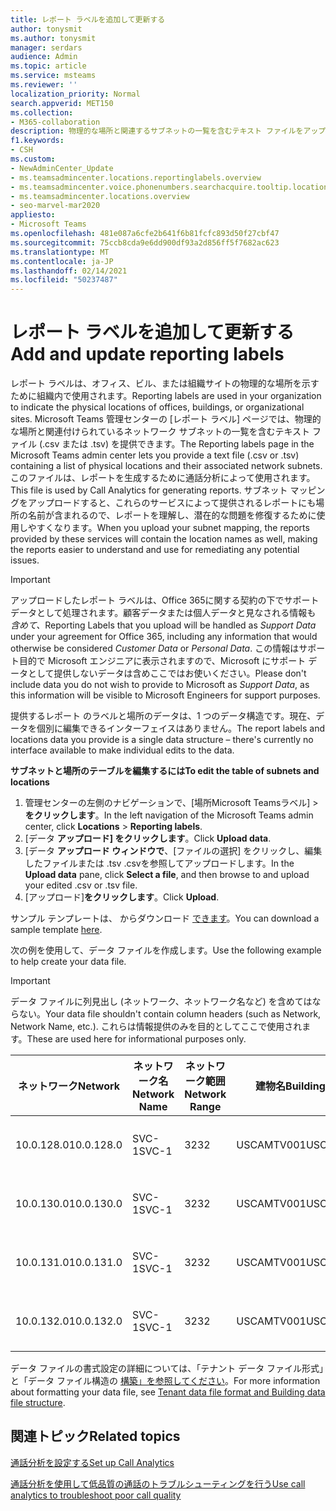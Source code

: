 ```yaml
---
title: レポート ラベルを追加して更新する
author: tonysmit
ms.author: tonysmit
manager: serdars
audience: Admin
ms.topic: article
ms.service: msteams
ms.reviewer: ''
localization_priority: Normal
search.appverid: MET150
ms.collection:
- M365-collaboration
description: 物理的な場所と関連するサブネットの一覧を含むテキスト ファイルをアップロードして、レポート ラベルを追加および更新する方法について学習します。
f1.keywords:
- CSH
ms.custom:
- NewAdminCenter_Update
- ms.teamsadmincenter.locations.reportinglabels.overview
- ms.teamsadmincenter.voice.phonenumbers.searchacquire.tooltip.location
- ms.teamsadmincenter.locations.overview
- seo-marvel-mar2020
appliesto:
- Microsoft Teams
ms.openlocfilehash: 481e087a6cfe2b641f6b81fcfc893d50f27cbf47
ms.sourcegitcommit: 75ccb8cda9e6dd900df93a2d856ff5f7682ac623
ms.translationtype: MT
ms.contentlocale: ja-JP
ms.lasthandoff: 02/14/2021
ms.locfileid: "50237487"
---
```

<a name="add-and-update-reporting-labels"></a><span data-ttu-id="2a54c-103">レポート ラベルを追加して更新する</span><span class="sxs-lookup"><span data-stu-id="2a54c-103">Add and update reporting labels</span></span>
============================

<span data-ttu-id="2a54c-104">レポート ラベルは、オフィス、ビル、または組織サイトの物理的な場所を示すために組織内で使用されます。</span><span class="sxs-lookup"><span data-stu-id="2a54c-104">Reporting labels are used in your organization to indicate the physical locations of offices, buildings, or organizational sites.</span></span> <span data-ttu-id="2a54c-105">Microsoft Teams 管理センターの [レポート ラベル] ページでは、物理的な場所と関連付けられているネットワーク サブネットの一覧を含むテキスト ファイル (.csv または .tsv) を提供できます。</span><span class="sxs-lookup"><span data-stu-id="2a54c-105">The Reporting labels page in the Microsoft Teams admin center lets you provide a text file (.csv or .tsv) containing a list of physical locations and their associated network subnets.</span></span> <span data-ttu-id="2a54c-106">このファイルは、レポートを生成するために通話分析によって使用されます。</span><span class="sxs-lookup"><span data-stu-id="2a54c-106">This file is used by Call Analytics for generating reports.</span></span> <span data-ttu-id="2a54c-107">サブネット マッピングをアップロードすると、これらのサービスによって提供されるレポートにも場所の名前が含まれるので、レポートを理解し、潜在的な問題を修復するために使用しやすくなります。</span><span class="sxs-lookup"><span data-stu-id="2a54c-107">When you upload your subnet mapping, the reports provided by these services will contain the location names as well, making the reports easier to understand and use for remediating any potential issues.</span></span>

> [!IMPORTANT]
> <span data-ttu-id="2a54c-108">アップロードしたレポート ラベルは、Office 365に関する契約の下でサポート データとして処理されます。顧客データまたは個人データと見なされる情報も *含めて、*</span><span class="sxs-lookup"><span data-stu-id="2a54c-108">Reporting Labels that you upload will be handled as *Support Data* under your agreement for Office 365, including any information that would otherwise be considered *Customer Data* or *Personal Data*.</span></span> <span data-ttu-id="2a54c-109">この情報はサポート目的で Microsoft エンジニアに表示されますので、Microsoft にサポート データとして提供しないデータは含めここではお使いください。</span><span class="sxs-lookup"><span data-stu-id="2a54c-109">Please don't include data you do not wish to provide to Microsoft as *Support Data*, as this information will be visible to Microsoft Engineers for support purposes.</span></span>

<span data-ttu-id="2a54c-110">提供するレポート のラベルと場所のデータは、1 つのデータ構造です。現在、データを個別に編集できるインターフェイスはありません。</span><span class="sxs-lookup"><span data-stu-id="2a54c-110">The report labels and locations data you provide is a single data structure – there's currently no interface available to make individual edits to the data.</span></span>

<span data-ttu-id="2a54c-111">**サブネットと場所のテーブルを編集するには**</span><span class="sxs-lookup"><span data-stu-id="2a54c-111">**To edit the table of subnets and locations**</span></span>

1. <span data-ttu-id="2a54c-112">管理センターの左側のナビゲーションで、[場所Microsoft Teamsラベル]  >  **をクリックします**。</span><span class="sxs-lookup"><span data-stu-id="2a54c-112">In the left navigation of the Microsoft Teams admin center, click **Locations** > **Reporting labels**.</span></span>
2. <span data-ttu-id="2a54c-113">[データ **アップロード] をクリックします**。</span><span class="sxs-lookup"><span data-stu-id="2a54c-113">Click **Upload data**.</span></span>
3. <span data-ttu-id="2a54c-114">[データ **アップロード ウィンドウで**、[ファイルの選択] をクリックし、編集したファイルまたは .tsv .csvを参照してアップロードします。</span><span class="sxs-lookup"><span data-stu-id="2a54c-114">In the **Upload data** pane, click **Select a file**, and then browse to and upload your edited .csv or .tsv file.</span></span>
4. <span data-ttu-id="2a54c-115">[アップロード]**をクリックします**。</span><span class="sxs-lookup"><span data-stu-id="2a54c-115">Click **Upload**.</span></span>

<span data-ttu-id="2a54c-116">サンプル テンプレートは、 からダウンロード [できます](https://github.com/MicrosoftDocs/OfficeDocs-SkypeForBusiness/blob/live/Teams/downloads/locations-template.zip?raw=true)。</span><span class="sxs-lookup"><span data-stu-id="2a54c-116">You can download a sample template [here](https://github.com/MicrosoftDocs/OfficeDocs-SkypeForBusiness/blob/live/Teams/downloads/locations-template.zip?raw=true).</span></span>

<span data-ttu-id="2a54c-117">次の例を使用して、データ ファイルを作成します。</span><span class="sxs-lookup"><span data-stu-id="2a54c-117">Use the following example to help create your data file.</span></span>

> [!IMPORTANT]
> <span data-ttu-id="2a54c-118">データ ファイルに列見出し (ネットワーク、ネットワーク名など) を含めてはならない。</span><span class="sxs-lookup"><span data-stu-id="2a54c-118">Your data file shouldn't contain column headers (such as Network, Network Name, etc.).</span></span> <span data-ttu-id="2a54c-119">これらは情報提供のみを目的としてここで使用されます。</span><span class="sxs-lookup"><span data-stu-id="2a54c-119">These are used here for informational purposes only.</span></span> <br>

|<span data-ttu-id="2a54c-120">ネットワーク</span><span class="sxs-lookup"><span data-stu-id="2a54c-120">Network</span></span>|<span data-ttu-id="2a54c-121">ネットワーク名</span><span class="sxs-lookup"><span data-stu-id="2a54c-121">Network Name</span></span>|<span data-ttu-id="2a54c-122">ネットワーク範囲</span><span class="sxs-lookup"><span data-stu-id="2a54c-122">Network Range</span></span>|<span data-ttu-id="2a54c-123">建物名</span><span class="sxs-lookup"><span data-stu-id="2a54c-123">Building Name</span></span>|<span data-ttu-id="2a54c-124">所有権の種類</span><span class="sxs-lookup"><span data-stu-id="2a54c-124">Ownership Type</span></span>|<span data-ttu-id="2a54c-125">建物の種類</span><span class="sxs-lookup"><span data-stu-id="2a54c-125">Building Type</span></span>|<span data-ttu-id="2a54c-126">Building Office Type</span><span class="sxs-lookup"><span data-stu-id="2a54c-126">Building Office Type</span></span>|<span data-ttu-id="2a54c-127">市区町村</span><span class="sxs-lookup"><span data-stu-id="2a54c-127">City</span></span>|<span data-ttu-id="2a54c-128">郵便番号</span><span class="sxs-lookup"><span data-stu-id="2a54c-128">Zip Code</span></span>|<span data-ttu-id="2a54c-129">国</span><span class="sxs-lookup"><span data-stu-id="2a54c-129">Country</span></span>|<span data-ttu-id="2a54c-130">都道府県</span><span class="sxs-lookup"><span data-stu-id="2a54c-130">State</span></span>|<span data-ttu-id="2a54c-131">Region</span><span class="sxs-lookup"><span data-stu-id="2a54c-131">Region</span></span>|<span data-ttu-id="2a54c-132">Inside Corp</span><span class="sxs-lookup"><span data-stu-id="2a54c-132">Inside Corp</span></span>|<span data-ttu-id="2a54c-133">Express Route</span><span class="sxs-lookup"><span data-stu-id="2a54c-133">Express Route</span></span>|
|-|-|-|-|-|-|-|-|-|-|-|-|-|-|
|<span data-ttu-id="2a54c-134">10.0.128.0</span><span class="sxs-lookup"><span data-stu-id="2a54c-134">10.0.128.0</span></span>    |<span data-ttu-id="2a54c-135">SVC-1</span><span class="sxs-lookup"><span data-stu-id="2a54c-135">SVC-1</span></span>|<span data-ttu-id="2a54c-136">32</span><span class="sxs-lookup"><span data-stu-id="2a54c-136">32</span></span>|<span data-ttu-id="2a54c-137">USCAMTV001</span><span class="sxs-lookup"><span data-stu-id="2a54c-137">USCAMTV001</span></span>|<span data-ttu-id="2a54c-138">Contoso Leased RE&F</span><span class="sxs-lookup"><span data-stu-id="2a54c-138">Contoso Leased RE&F</span></span>|<span data-ttu-id="2a54c-139">Office</span><span class="sxs-lookup"><span data-stu-id="2a54c-139">Office</span></span>|<span data-ttu-id="2a54c-140">RE&F</span><span class="sxs-lookup"><span data-stu-id="2a54c-140">RE&F</span></span>|<span data-ttu-id="2a54c-141">マウンテン ビュー</span><span class="sxs-lookup"><span data-stu-id="2a54c-141">Mountain View</span></span>|<span data-ttu-id="2a54c-142">94043</span><span class="sxs-lookup"><span data-stu-id="2a54c-142">94043</span></span>|<span data-ttu-id="2a54c-143">米国</span><span class="sxs-lookup"><span data-stu-id="2a54c-143">US</span></span>|<span data-ttu-id="2a54c-144">CA</span><span class="sxs-lookup"><span data-stu-id="2a54c-144">CA</span></span>|<span data-ttu-id="2a54c-145">米国</span><span class="sxs-lookup"><span data-stu-id="2a54c-145">US</span></span>|<span data-ttu-id="2a54c-146">1</span><span class="sxs-lookup"><span data-stu-id="2a54c-146">1</span></span>|<span data-ttu-id="2a54c-147">1</span><span class="sxs-lookup"><span data-stu-id="2a54c-147">1</span></span>|
|<span data-ttu-id="2a54c-148">10.0.130.0</span><span class="sxs-lookup"><span data-stu-id="2a54c-148">10.0.130.0</span></span>    |<span data-ttu-id="2a54c-149">SVC-1</span><span class="sxs-lookup"><span data-stu-id="2a54c-149">SVC-1</span></span>|<span data-ttu-id="2a54c-150">32</span><span class="sxs-lookup"><span data-stu-id="2a54c-150">32</span></span>|<span data-ttu-id="2a54c-151">USCAMTV001</span><span class="sxs-lookup"><span data-stu-id="2a54c-151">USCAMTV001</span></span>|<span data-ttu-id="2a54c-152">Contoso Leased RE&F</span><span class="sxs-lookup"><span data-stu-id="2a54c-152">Contoso Leased RE&F</span></span>|<span data-ttu-id="2a54c-153">Office</span><span class="sxs-lookup"><span data-stu-id="2a54c-153">Office</span></span>|<span data-ttu-id="2a54c-154">RE&F</span><span class="sxs-lookup"><span data-stu-id="2a54c-154">RE&F</span></span>|<span data-ttu-id="2a54c-155">マウンテン ビュー</span><span class="sxs-lookup"><span data-stu-id="2a54c-155">Mountain View</span></span>|<span data-ttu-id="2a54c-156">94043</span><span class="sxs-lookup"><span data-stu-id="2a54c-156">94043</span></span>|<span data-ttu-id="2a54c-157">米国</span><span class="sxs-lookup"><span data-stu-id="2a54c-157">US</span></span>|<span data-ttu-id="2a54c-158">CA</span><span class="sxs-lookup"><span data-stu-id="2a54c-158">CA</span></span>|<span data-ttu-id="2a54c-159">米国</span><span class="sxs-lookup"><span data-stu-id="2a54c-159">US</span></span>|<span data-ttu-id="2a54c-160">1</span><span class="sxs-lookup"><span data-stu-id="2a54c-160">1</span></span>|<span data-ttu-id="2a54c-161">1</span><span class="sxs-lookup"><span data-stu-id="2a54c-161">1</span></span>|
|<span data-ttu-id="2a54c-162">10.0.131.0</span><span class="sxs-lookup"><span data-stu-id="2a54c-162">10.0.131.0</span></span>    |<span data-ttu-id="2a54c-163">SVC-1</span><span class="sxs-lookup"><span data-stu-id="2a54c-163">SVC-1</span></span>|<span data-ttu-id="2a54c-164">32</span><span class="sxs-lookup"><span data-stu-id="2a54c-164">32</span></span>|<span data-ttu-id="2a54c-165">USCAMTV001</span><span class="sxs-lookup"><span data-stu-id="2a54c-165">USCAMTV001</span></span>|<span data-ttu-id="2a54c-166">Contoso Leased RE&F</span><span class="sxs-lookup"><span data-stu-id="2a54c-166">Contoso Leased RE&F</span></span>|<span data-ttu-id="2a54c-167">Office</span><span class="sxs-lookup"><span data-stu-id="2a54c-167">Office</span></span>|<span data-ttu-id="2a54c-168">RE&F</span><span class="sxs-lookup"><span data-stu-id="2a54c-168">RE&F</span></span>|<span data-ttu-id="2a54c-169">マウンテン ビュー</span><span class="sxs-lookup"><span data-stu-id="2a54c-169">Mountain View</span></span>|<span data-ttu-id="2a54c-170">94043</span><span class="sxs-lookup"><span data-stu-id="2a54c-170">94043</span></span>|<span data-ttu-id="2a54c-171">米国</span><span class="sxs-lookup"><span data-stu-id="2a54c-171">US</span></span>|<span data-ttu-id="2a54c-172">CA</span><span class="sxs-lookup"><span data-stu-id="2a54c-172">CA</span></span>|<span data-ttu-id="2a54c-173">米国</span><span class="sxs-lookup"><span data-stu-id="2a54c-173">US</span></span>|<span data-ttu-id="2a54c-174">1</span><span class="sxs-lookup"><span data-stu-id="2a54c-174">1</span></span>|<span data-ttu-id="2a54c-175">1</span><span class="sxs-lookup"><span data-stu-id="2a54c-175">1</span></span>|
|<span data-ttu-id="2a54c-176">10.0.132.0</span><span class="sxs-lookup"><span data-stu-id="2a54c-176">10.0.132.0</span></span>    |<span data-ttu-id="2a54c-177">SVC-1</span><span class="sxs-lookup"><span data-stu-id="2a54c-177">SVC-1</span></span>|<span data-ttu-id="2a54c-178">32</span><span class="sxs-lookup"><span data-stu-id="2a54c-178">32</span></span>|<span data-ttu-id="2a54c-179">USCAMTV001</span><span class="sxs-lookup"><span data-stu-id="2a54c-179">USCAMTV001</span></span>|<span data-ttu-id="2a54c-180">Contoso Leased RE&F</span><span class="sxs-lookup"><span data-stu-id="2a54c-180">Contoso Leased RE&F</span></span>|<span data-ttu-id="2a54c-181">Office</span><span class="sxs-lookup"><span data-stu-id="2a54c-181">Office</span></span>|<span data-ttu-id="2a54c-182">RE&F</span><span class="sxs-lookup"><span data-stu-id="2a54c-182">RE&F</span></span>|<span data-ttu-id="2a54c-183">マウンテン ビュー</span><span class="sxs-lookup"><span data-stu-id="2a54c-183">Mountain View</span></span>|<span data-ttu-id="2a54c-184">94043</span><span class="sxs-lookup"><span data-stu-id="2a54c-184">94043</span></span>|<span data-ttu-id="2a54c-185">米国</span><span class="sxs-lookup"><span data-stu-id="2a54c-185">US</span></span>|<span data-ttu-id="2a54c-186">CA</span><span class="sxs-lookup"><span data-stu-id="2a54c-186">CA</span></span>|<span data-ttu-id="2a54c-187">米国</span><span class="sxs-lookup"><span data-stu-id="2a54c-187">US</span></span>|<span data-ttu-id="2a54c-188">1</span><span class="sxs-lookup"><span data-stu-id="2a54c-188">1</span></span>|<span data-ttu-id="2a54c-189">1</span><span class="sxs-lookup"><span data-stu-id="2a54c-189">1</span></span>|

<span data-ttu-id="2a54c-190">データ ファイルの書式設定の詳細については、「テナント データ ファイル形式」と「データ ファイル構造の [構築」を参照してください](CQD-upload-tenant-building-data.md#upload-building-data-file)。</span><span class="sxs-lookup"><span data-stu-id="2a54c-190">For more information about formatting your data file, see [Tenant data file format and Building data file structure](CQD-upload-tenant-building-data.md#upload-building-data-file).</span></span>

## <a name="related-topics"></a><span data-ttu-id="2a54c-191">関連トピック</span><span class="sxs-lookup"><span data-stu-id="2a54c-191">Related topics</span></span>

[<span data-ttu-id="2a54c-192">通話分析を設定する</span><span class="sxs-lookup"><span data-stu-id="2a54c-192">Set up Call Analytics</span></span>](set-up-call-analytics.md)

[<span data-ttu-id="2a54c-193">通話分析を使用して低品質の通話のトラブルシューティングを行う</span><span class="sxs-lookup"><span data-stu-id="2a54c-193">Use call analytics to troubleshoot poor call quality</span></span>](use-call-analytics-to-troubleshoot-poor-call-quality.md)
